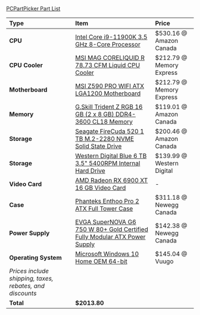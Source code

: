 [PCPartPicker Part List](https://ca.pcpartpicker.com/list/dNkWJM)

Type|Item|Price
:----|:----|:----
**CPU** | [Intel Core i9-11900K 3.5 GHz 8-Core Processor](https://ca.pcpartpicker.com/product/mDcG3C/intel-core-i9-11900k-35-ghz-8-core-processor-bx8070811900k) | $530.16 @ Amazon Canada 
**CPU Cooler** | [MSI MAG CORELIQUID R 78.73 CFM Liquid CPU Cooler](https://ca.pcpartpicker.com/product/yyTzK8/msi-mag-core-liquid-360r-7873-cfm-liquid-cpu-cooler-mag-core-liquid-360r) | $212.79 @ Memory Express 
**Motherboard** | [MSI Z590 PRO WIFI ATX LGA1200 Motherboard](https://ca.pcpartpicker.com/product/V7PQzy/msi-z590-pro-wifi-atx-lga1200-motherboard-z590-pro-wifi) | $212.79 @ Memory Express 
**Memory** | [G.Skill Trident Z RGB 16 GB (2 x 8 GB) DDR4-3600 CL18 Memory](https://ca.pcpartpicker.com/product/6jBTwP/gskill-trident-z-rgb-16gb-2-x-8gb-ddr4-3600-memory-f4-3600c18d-16gtzrx) | $119.01 @ Amazon Canada 
**Storage** | [Seagate FireCuda 520 1 TB M.2-2280 NVME Solid State Drive](https://ca.pcpartpicker.com/product/nfpmP6/seagate-firecuda-520-1-tb-m2-2280-nvme-solid-state-drive-zp1000gm3a002) | $200.46 @ Amazon Canada 
**Storage** | [Western Digital Blue 6 TB 3.5" 5400RPM Internal Hard Drive](https://ca.pcpartpicker.com/product/Z2HRsY/western-digital-blue-6-tb-35-5400rpm-internal-hard-drive-wd60ezaz) | $139.99 @ Western Digital 
**Video Card** | [AMD Radeon RX 6900 XT 16 GB Video Card](https://ca.pcpartpicker.com/product/WjvdnQ/amd-radeon-rx-6900-xt-16-gb-video-card-100-438373) |-
**Case** | [Phanteks Enthoo Pro 2 ATX Full Tower Case](https://ca.pcpartpicker.com/product/gQWBD3/phanteks-enthoo-pro-2-atx-full-tower-case-ph-es620ptg_dbk01) | $311.18 @ Newegg Canada 
**Power Supply** | [EVGA SuperNOVA G6 750 W 80+ Gold Certified Fully Modular ATX Power Supply](https://ca.pcpartpicker.com/product/qH4Ycf/evga-supernova-g6-750-w-80-gold-certified-fully-modular-atx-power-supply-220-g6-0750-x1) | $142.38 @ Newegg Canada 
**Operating System** | [Microsoft Windows 10 Home OEM 64-bit](https://ca.pcpartpicker.com/product/wtgPxr/microsoft-os-kw900140) | $145.04 @ Vuugo 
 | *Prices include shipping, taxes, rebates, and discounts* |
 | **Total** | **$2013.80**
